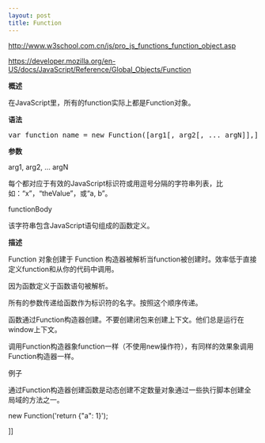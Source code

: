 ```yaml
---
layout: post
title: Function
---
```


<p><a href="http://www.w3school.com.cn/js/pro_js_functions_function_object.asp">http://www.w3school.com.cn/js/pro_js_functions_function_object.asp</a></p>
<p><a href="https://developer.mozilla.org/en-US/docs/JavaScript/Reference/Global_Objects/Function">https://developer.mozilla.org/en-US/docs/JavaScript/Reference/Global_Objects/Function</a></p>
<p><strong>概述</strong></p>
<p>在JavaScript里，所有的function实际上都是Function对象。</p>
<p><strong>语法</strong></p>
<div class="cnblogs_Highlighter">
<pre class="brush:javascript;gutter:false;">var function_name = new Function([arg1[, arg2[, ... argN]],] functionBody);
</pre>
</div>
<p><strong>参数</strong></p>
<p>arg1, arg2, ... argN</p>
<p>每个都对应于有效的JavaScript标识符或用逗号分隔的字符串列表，比如：“x”，“theValue”，或“a, b”。</p>
<p>functionBody</p>
<p><span>该字符串包含JavaScript语句组成的函数定义。</span></p>
<p><strong>描述</strong></p>
<p>Function 对象创建于 Function 构造器被解析当function被创建时。效率低于直接定义function和从你的代码中调用。</p>
<p>因为函数定义于函数语句被解析。</p>
<p>所有的参数传递给函数作为标识符的名字。按照这个顺序传递。</p>
<p>函数通过Function构造器创建。不要创建闭包来创建上下文。他们总是运行在window上下文。</p>
<p>调用Function构造器象function一样（不使用new操作符），有同样的效果象调用Function构造器一样。</p>
<p>例子</p>
<p>通过Function构造器创建函数是动态创建不定数量对象通过一些执行脚本创建全局域的方法之一。</p>
<p>new Function('return {"a": 1}');</p>]]